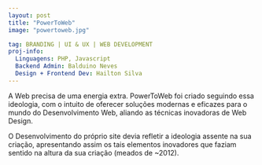 ```yaml
---
layout: post
title: "PowerToWeb"
image: "powertoweb.jpg"

tag: BRANDING | UI & UX | WEB DEVELOPMENT
proj-info:
  Linguagens: PHP, Javascript
  Backend Admin: Balduino Neves
  Design + Frontend Dev: Hailton Silva
---
```


A Web precisa de uma energia extra. PowerToWeb foi criado seguindo essa ideologia,
com o intuito de oferecer soluções modernas e eficazes para o mundo do Desenvolvimento Web, aliando as técnicas 
inovadoras de Web Design.

<!--![Página inicial da PowerToWeb](/images/powertoweb-1.jpg)-->

O Desenvolvimento do próprio site devia refletir a ideologia assente na sua criação, apresentando assim
os tais elementos inovadores que faziam sentido na altura da sua criação (meados de ~2012).

<!--![Planos PowerToWeb](/images/powertoweb-2.jpg)-->
<!--![Página e Banners PowerToWeb](/images/powertoweb-3.jpg)-->